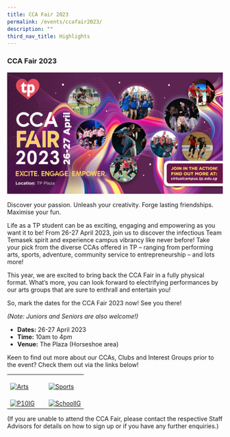 ```yaml
---
title: CCA Fair 2023
permalink: /events/ccafair2023/
description: ""
third_nav_title: Highlights
---
```

### CCA Fair 2023

![](/images/Home/CCA%20Fair%202023.jpg)


Discover your passion. Unleash your creativity. Forge lasting friendships. Maximise your fun. 

Life as a TP student can be as exciting, engaging and empowering as you want it to be! From 26-27 April 2023, join us to discover the infectious Team Temasek spirit and experience campus vibrancy like never before! Take your pick from the diverse CCAs offered in TP – ranging from performing arts, sports, adventure, community service to entrepreneurship – and lots more! 

This year, we are excited to bring back the CCA Fair in a fully physical format. What’s more, you can look forward to electrifying performances by our arts groups that are sure to enthrall and entertain you! 

So, mark the dates for the CCA Fair 2023 now! See you there!

_(Note: Juniors and Seniors are also welcome!)_


* **Dates:** 26-27 April 2023
* **Time:** 10am to 4pm
* **Venue:** The Plaza (Horseshoe area)

Keen to find out more about our CCAs, Clubs and Interest Groups prior to the event? Check them out via the links below!

<table>
    <tr>
        <td style="width:50%"><br> 
            <a href="/cca-and-student-groups/performing-arts/">
                <image src="/images/Buttons/Performing Arts v2.png" style="display:block;margin-left:auto;margin-right:auto;" alt="Arts">
                </image>
            </a>
        </td>
        <td style="width:50%"><br>
            <a href="/cca-and-student-groups/sports/">
                <image src="/images/Buttons/Sports v2.png" style="display:block;margin-left:auto;margin-right:auto;" alt="Sports">
                </image>
            </a>
        </td>
    </tr>
    <tr>
        <td style="width:50%"><br>
            <a href="/cca-and-student-groups/p10-and-interest-groups/p10-clubs/">
                <image src="/images/Buttons/P10 & IG v2.png" style="display:block;margin-left:auto;margin-right:auto;" alt="P10IG">
                </image>
            </a>
        </td>
        <td style="width:50%"><br>
            <a href="/cca-and-student-groups/diploma-interest-groups/school-of-applied-science/">
                <image src="/images/Buttons/Diploma Interest Groups-01.png" style="display:block;margin-left:auto;margin-right:auto;" alt="SchoolIG">
                </image>
            </a>
        </td>
    </tr>
</table>

(If you are unable to attend the CCA Fair, please contact the respective Staff Advisors for details on how to sign up or if you have any further enquiries.)